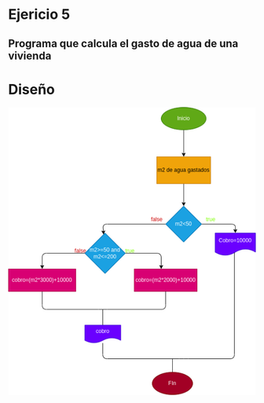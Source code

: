 # Ejericio 5

## Programa que calcula el gasto de agua de una vivienda

# Diseño
![Diagrama de flujo](diagrama.png "diagrama de flujo")